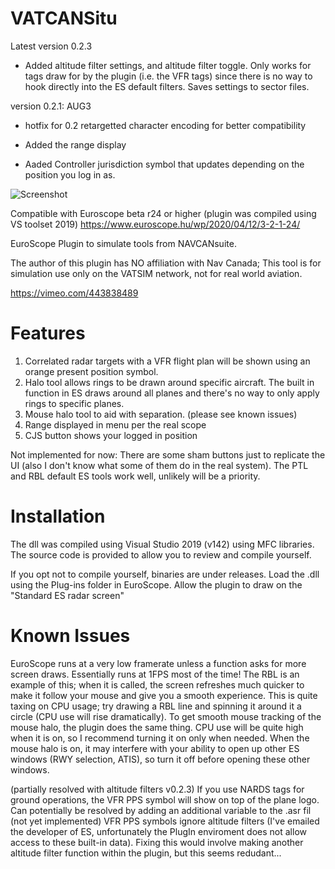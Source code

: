 # VATCANSitu
Latest version 0.2.3
- Added altitude filter settings, and altitude filter toggle. Only works for tags draw for by the plugin (i.e. the VFR tags) since there is no way to hook directly into the ES default filters. Saves settings to sector files. 

version 0.2.1: AUG3
- hotfix for 0.2 retargetted character encoding for better compatibility

- Added the range display
- Aaded Controller jurisdiction symbol that updates depending on the position you log in as.

![Screenshot](https://i.imgur.com/CKYPSyb.png)

Compatible with Euroscope beta r24 or higher (plugin was compiled using VS toolset 2019)
https://www.euroscope.hu/wp/2020/04/12/3-2-1-24/

EuroScope Plugin to simulate tools from NAVCANsuite.

The author of this plugin has NO affiliation with Nav Canada; This tool is for simulation use only on the VATSIM network, not for real world aviation. 

https://vimeo.com/443838489

# Features
1. Correlated radar targets with a VFR flight plan will be shown using an orange present position symbol.
2. Halo tool allows rings to be drawn around specific aircraft. The built in function in ES draws around all planes and there's no way to only apply rings to specific planes.
3. Mouse halo tool to aid with separation. (please see known issues)
4. Range displayed in menu per the real scope
5. CJS button shows your logged in position

Not implemented for now: There are some sham buttons just to replicate the UI (also I don't know what some of them do in the real system). The PTL and RBL default ES tools work well, unlikely will be a priority.

# Installation
The dll was compiled using Visual Studio 2019 (v142) using MFC libraries. The source code is provided to allow you to review and compile yourself.

If you opt not to compile yourself, binaries are under releases. Load the .dll using the Plug-ins folder in EuroScope. Allow the plugin to draw on the "Standard ES radar screen"

# Known Issues
EuroScope runs at a very low framerate unless a function asks for more screen draws. Essentially runs at 1FPS most of the time! The RBL is an example of this; when it is called, the screen refreshes much quicker to make it follow your mouse and give you a smooth experience. This is quite taxing on CPU usage; try drawing a RBL line and spinning it around it a circle (CPU use will rise dramatically). To get smooth mouse tracking of the mouse halo, the plugin does the same thing. CPU use will be quite high when it is on, so I recommend turning it on only when needed. When the mouse halo is on, it may interfere with your ability to open up other ES windows (RWY selection, ATIS), so turn it off before opening these other windows.

(partially resolved with altitude filters v0.2.3)
If you use NARDS tags for ground operations, the VFR PPS symbol will show on top of the plane logo. Can potentially be resolved by adding an additional variable to the .asr fil (not yet implemented) VFR PPS symbols ignore altitude filters (I've emailed the developer of ES, unfortunately the PlugIn enviroment does not allow access to these built-in data). Fixing this would involve making another altitude filter function within the plugin, but this seems redudant...
